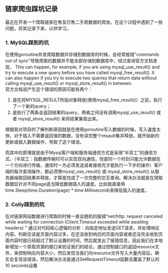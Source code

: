 ## 链家爬虫踩坑记录
最近在开发一个爬取链家在售及已售二手房数据的爬虫，在这个过程中遇到了一些问题，将其记录下来，以供学习。
### 1. MySQL踩到的坑
在使用goroutine并发爬取数据并存储到数据库的时候，会经常报错"commands out of sync"导致爬取的数据并不能全部存储到数据库中，经过查询官方文档发现，
This can happen, for example, if you are using mysql_use_result() and try to execute a new query before you have called mysql_free_result(). It can also happen if you try to execute two queries that return data without calling mysql_use_result() or mysql_store_result() in between.<br>
官方文档说产生这个错误的原因可能有两个：
1. 是在将MYSQL_RESULT所指对象释放(使用mysql_free_result()）之前，执行了一个新的query；
2. 是执行了两条会返回结果的query，两者之间没有调用mysql_use_result() 或者 mysql_store_result() 来将结果集取出来。

根据我对项目的了解判断原因就是在使用goroutine写入数据的时候，写入速度太快，对于插入不需要返回值的数据，没有读完整个resault集并释放，就开始新的更新或插入数据操作，导致了这个错误。

而其中的原理就是由于Mysql客户端和服务端通信方式是采用“半双工”的通信方式，（半双工：指数据传输时可以实现双向通信，但是同一个时刻只能允许数据在一个方向进行传输，通信时一方必须发送或者接收完才能执行一下步的操作）客户端的每次查询操作，都必须使mysql_use_result() 或 mysql_store_result() 从服务器端取回结果并释放，才算是完成了一次完整的交互查询。解决办法就是在爬取数据后针对不同page适当降低数据插入的速度，比如我直接用time.Sleep(time.Duration(page) * time.Millisecond)来降低插入的速度。



### 2. Colly踩到的坑
在对链家网站数据进行爬取的时候一直会随机的报错"net/http: request canceled while waiting for connection (Client.Timeout exceeded while awaiting headers) "
通过对代码核心逻辑的分析：向指定地址发送GET请求，并处理响应内容。判断应该是页面内容过多，在还没收到响应的页面内容或者还没完全收到页面内容时就已经超过了默认设置的时间，然后就发出了报错信息，因此我们在本地新增加一个获取资源的接口来验证我们的结论，通过控制接口的返回resource文件，来控制响应内容大小，然后发现当我们向resource文件写入大量内容后，确实会复现该错误，然后解决办法是通过SetRequestTimeout函数去覆盖了默认的10 seconds设置

